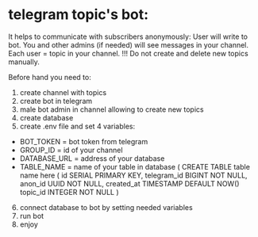 # telegram topic's bot:
It helps to communicate with subscribers anonymously:
User will write to bot.
You and other admins (if needed) will see messages in your channel.
Each user = topic in your channel.
!!! Do not create and delete new topics manually.



Before hand you need to:
1. create channel with topics
2. create bot in telegram
3. male bot admin in channel allowing to create new topics
4. create database
5. create .env file and set 4 variables:
- BOT_TOKEN = bot token from telegram
- GROUP_ID = id of your channel
- DATABASE_URL = address of your database
- TABLE_NAME = name of your table in database (
     CREATE TABLE table name here (
                id SERIAL PRIMARY KEY,
                telegram_id BIGINT NOT NULL,
                anon_id UUID NOT NULL,
                created_at TIMESTAMP DEFAULT NOW()
		        topic_id INTEGER NOT NULL
)
6. connect database to bot by setting needed variables
6. run bot
7. enjoy
